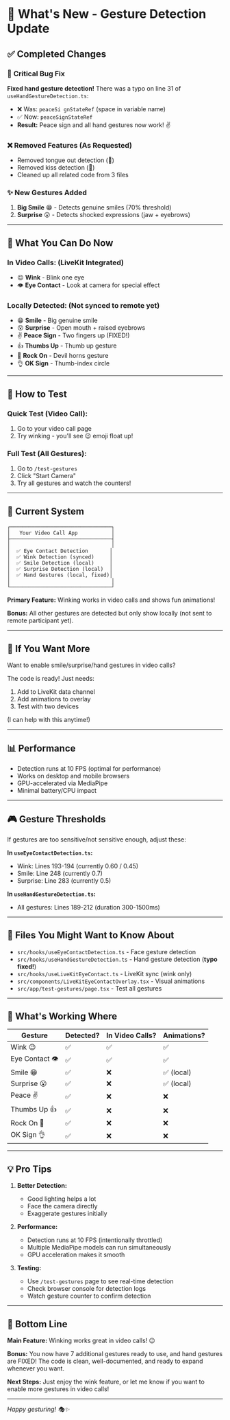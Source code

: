 # 🎉 What's New - Gesture Detection Update

## ✅ Completed Changes

### 🐛 **Critical Bug Fix**
**Fixed hand gesture detection!** There was a typo on line 31 of `useHandGestureDetection.ts`:
- ❌ Was: `peaceSi gnStateRef` (space in variable name)
- ✅ Now: `peaceSignStateRef`  
- **Result:** Peace sign and all hand gestures now work! ✌️

### ❌ **Removed Features** (As Requested)
- Removed tongue out detection (👅)
- Removed kiss detection (💋)
- Cleaned up all related code from 3 files

### ✨ **New Gestures Added**
1. **Big Smile** 😁 - Detects genuine smiles (70% threshold)
2. **Surprise** 😮 - Detects shocked expressions (jaw + eyebrows)

---

## 🎯 What You Can Do Now

### **In Video Calls:** (LiveKit Integrated)
- 😉 **Wink** - Blink one eye
- 👁️ **Eye Contact** - Look at camera for special effect

### **Locally Detected:** (Not synced to remote yet)
- 😁 **Smile** - Big genuine smile
- 😮 **Surprise** - Open mouth + raised eyebrows
- ✌️ **Peace Sign** - Two fingers up (FIXED!)
- 👍 **Thumbs Up** - Thumb up gesture
- 🤘 **Rock On** - Devil horns gesture
- 👌 **OK Sign** - Thumb-index circle

---

## 📱 How to Test

### Quick Test (Video Call):
1. Go to your video call page
2. Try winking - you'll see 😉 emoji float up!

### Full Test (All Gestures):
1. Go to `/test-gestures`
2. Click "Start Camera"
3. Try all gestures and watch the counters!

---

## 🎨 Current System

```
┌─────────────────────────────────┐
│   Your Video Call App           │
├─────────────────────────────────┤
│                                 │
│  ✅ Eye Contact Detection       │
│  ✅ Wink Detection (synced)     │
│  ✅ Smile Detection (local)     │
│  ✅ Surprise Detection (local)  │
│  ✅ Hand Gestures (local, fixed)│
│                                 │
└─────────────────────────────────┘
```

**Primary Feature:** Winking works in video calls and shows fun animations!

**Bonus:** All other gestures are detected but only show locally (not sent to remote participant yet).

---

## 🚀 If You Want More

Want to enable smile/surprise/hand gestures in video calls?

The code is ready! Just needs:
1. Add to LiveKit data channel
2. Add animations to overlay
3. Test with two devices

(I can help with this anytime!)

---

## 📊 Performance

- Detection runs at 10 FPS (optimal for performance)
- Works on desktop and mobile browsers  
- GPU-accelerated via MediaPipe
- Minimal battery/CPU impact

---

## 🎮 Gesture Thresholds

If gestures are too sensitive/not sensitive enough, adjust these:

**In `useEyeContactDetection.ts`:**
- Wink: Lines 193-194 (currently 0.60 / 0.45)
- Smile: Line 248 (currently 0.7)  
- Surprise: Line 283 (currently 0.5)

**In `useHandGestureDetection.ts`:**
- All gestures: Lines 189-212 (duration 300-1500ms)

---

## 📝 Files You Might Want to Know About

- `src/hooks/useEyeContactDetection.ts` - Face gesture detection
- `src/hooks/useHandGestureDetection.ts` - Hand gesture detection (**typo fixed!**)
- `src/hooks/useLiveKitEyeContact.ts` - LiveKit sync (wink only)
- `src/components/LiveKitEyeContactOverlay.tsx` - Visual animations
- `src/app/test-gestures/page.tsx` - Test all gestures

---

## 🎯 What's Working Where

| Gesture | Detected? | In Video Calls? | Animations? |
|---------|-----------|-----------------|-------------|
| Wink 😉 | ✅ | ✅ | ✅ |
| Eye Contact 👁️ | ✅ | ✅ | ✅ |
| Smile 😁 | ✅ | ❌ | ✅ (local) |
| Surprise 😮 | ✅ | ❌ | ✅ (local) |
| Peace ✌️ | ✅ | ❌ | ❌ |
| Thumbs Up 👍 | ✅ | ❌ | ❌ |
| Rock On 🤘 | ✅ | ❌ | ❌ |
| OK Sign 👌 | ✅ | ❌ | ❌ |

---

## 💡 Pro Tips

1. **Better Detection:**
   - Good lighting helps a lot
   - Face the camera directly
   - Exaggerate gestures initially

2. **Performance:**
   - Detection runs at 10 FPS (intentionally throttled)
   - Multiple MediaPipe models can run simultaneously
   - GPU acceleration makes it smooth

3. **Testing:**
   - Use `/test-gestures` page to see real-time detection
   - Check browser console for detection logs
   - Watch gesture counter to confirm detection

---

## 🎉 Bottom Line

**Main Feature:** Winking works great in video calls! 😉

**Bonus:** You now have 7 additional gestures ready to use, and hand gestures are FIXED! The code is clean, well-documented, and ready to expand whenever you want.

**Next Steps:** Just enjoy the wink feature, or let me know if you want to enable more gestures in video calls!

---

*Happy gesturing! 🎭✨*


